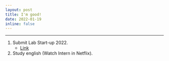 ```yaml
---
layout: post
title: I'm good!
date: 2022-01-19
inline: false
---
```


***

1. Submit Lab Start-up 2022.
    * [Link](https://coreators.notion.site/Lab-Start-up-2022-e4a4b9e698d84daaa25782d3b8695757)
2. Study english (Watch Intern in Netflix).